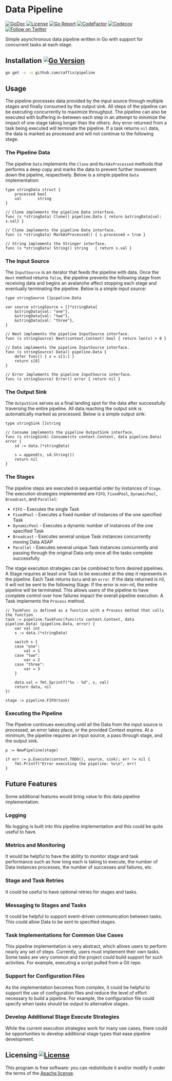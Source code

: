 # Data Pipeline

[![GoDoc](https://img.shields.io/static/v1?label=godoc&message=reference&color=blue)](https://pkg.go.dev/github.com/caffix/pipeline?tab=overview)
[![License](https://img.shields.io/github/license/caffix/pipeline)](https://www.apache.org/licenses/LICENSE-2.0)
[![Go Report](https://goreportcard.com/badge/github.com/caffix/pipeline)](https://goreportcard.com/report/github.com/caffix/pipeline)
[![CodeFactor](https://www.codefactor.io/repository/github/caffix/pipeline/badge)](https://www.codefactor.io/repository/github/caffix/pipeline)
[![Codecov](https://codecov.io/gh/caffix/pipeline/branch/master/graph/badge.svg)](https://codecov.io/gh/caffix/pipeline)
[![Follow on Twitter](https://img.shields.io/twitter/follow/jeff_foley.svg?logo=twitter)](https://twitter.com/jeff_foley)

Simple asynchronous data pipeline written in Go with support for concurrent tasks at each stage.

## Installation [![Go Version](https://img.shields.io/github/go-mod/go-version/caffix/pipeline)](https://golang.org/dl/)

```bash
go get -v -u github.com/caffix/pipeline
```

## Usage

The pipeline processes data provided by the input source through multiple stages and finally consumed by the output sink. All steps of the pipeline can be executing concurrently to maximize throughput. The pipeline can also be executed with buffering in-between each step in an attempt to minimize the impact of one stage taking longer than the others. Any error returned from a task being executed will terminate the pipeline. If a task returns `nil` data, the data is marked as processed and will not continue to the following stage.

### The Pipeline Data

The pipeline `Data` implements the `Clone` and `MarkAsProcessed` methods that performs a deep copy and marks the data to prevent further movement down the pipeline, respectively. Below is a simple pipeline `Data` implementation:

```golang
type stringData struct {
	processed bool
	val       string
}

// Clone implements the pipeline Data interface.
func (s *stringData) Clone() pipeline.Data { return &stringData{val: s.val} }

// Clone implements the pipeline Data interface.
func (s *stringData) MarkAsProcessed() { s.processed = true }

// String implements the Stringer interface.
func (s *stringData) String() string   { return s.val }
```

### The Input Source

The `InputSource` is an iterator that feeds the pipeline with data. Once the `Next` method returns `false`, the pipeline prevents the following stage from receiving data and begins an avalanche affect stopping each stage and eventually terminating the pipeline. Below is a simple input source:

```golang
type stringSource []pipeline.Data

var source stringSource = []*stringData{
    &stringData{val: "one"},
    &stringData{val: "two"},
    &stringData{val: "three"},
}

// Next implements the pipeline InputSource interface.
func (s stringSource) Next(context.Context) bool { return len(s) > 0 }

// Data implements the pipeline InputSource interface.
func (s stringSource) Data() pipeline.Data {
    defer func() { s = s[1:] }
    return s[0]
}

// Error implements the pipeline InputSource interface.
func (s stringSource) Error() error { return nil }
```

### The Output Sink

The `OutputSink` serves as a final landing spot for the data after successfully traversing the entire pipeline. All data reaching the output sink is automatically marked as processed. Below is a simple output sink:

```golang
type stringSink []string

// Consume implements the pipeline OutputSink interface.
func (s stringSink) Consume(ctx context.Context, data pipeline.Data) error {
    sd := data.(*stringData)

    s = append(s, sd.String())
    return nil
}
```

### The Stages

The pipeline steps are executed in sequential order by instances of `Stage`. The execution strategies implemented are `FIFO`, `FixedPool`, `DynamicPool`, `Broadcast`, and `Parallel`:

* `FIFO` - Executes the single Task
* `FixedPool` - Executes a fixed number of instances of the one specified Task
* `DynamicPool` - Executes a dynamic number of instances of the one specified Task
* `Broadcast` - Executes several unique Task instances concurrently moving Data ASAP
* `Parallel` - Executes several unique Task instances concurrently and passing through the original Data only once all the tasks complete successfully

The stage execution strategies can be combined to form desired pipelines. A Stage requires at least one Task to be executed at the step it represents in the pipeline. Each Task returns `Data` and an `error`. If the data returned is nil, it will not be sent to the following Stage. If the error is non-nil, the entire pipeline will be terminated. This allows users of the pipeline to have complete control over how failures impact the overall pipeline execution. A Task implements the `Process` method.

```golang
// TaskFunc is defined as a function with a Process method that calls the function
task := pipeline.TaskFunc(func(ctx context.Context, data pipeline.Data) (pipeline.Data, error) {
    var val int
    s := data.(*stringData)

	switch s {
    case "one":
        val = 1
    case "two":
        var = 2
    case "three":
        var = 3
    }

    data.val = fmt.Sprintf("%s - %d", s, val)
	return data, nil
})

stage := pipeline.FIFO(task)
```

### Executing the Pipeline

The Pipeline continues executing until all the Data from the input source is processed, an error takes place, or the provided Context expires. At a minimum, the pipeline requires an input source, a pass through stage, and the output sink.

```golang
p := NewPipeline(stage)

if err := p.Execute(context.TODO(), source, sink); err != nil {
    fmt.Printf("Error executing the pipeline: %v\n", err)
}
```

## Future Features

Some additional features would bring value to this data pipeline implementation.

### Logging

No logging is built into this pipeline implementation and this could be quite useful to have.

### Metrics and Monitoring

It would be helpful to have the ability to monitor stage and task performance such as how long each is taking to execute, the number of Data instances processes, the number of successes and failures, etc.

### Stage and Task Retries

It could be useful to have optional retries for stages and tasks.

### Messaging to Stages and Tasks

It could be helpful to support event-driven communication between tasks. This could allow Data to be sent to specified stages.

### Task Implementations for Common Use Cases

This pipeline implementation is very abstract, which allows users to perform nearly any set of steps. Currently, users must implement their own tasks. Some tasks are very common and the project could build support for such activities. For example, executing a script pulled from a Git repo.

### Support for Configuration Files

As the implementation becomes from complex, it could be helpful to support the use of configuration files and reduce the level of effort necessary to build a pipeline. For example, the configuration file could specify when tasks should be output to alternative stages.

### Develop Additional Stage Execute Strategies

While the current execution strategies work for many use cases, there could be opportunities to develop additional stage types that ease pipeline development.

## Licensing [![License](https://img.shields.io/github/license/caffix/pipeline)](https://www.apache.org/licenses/LICENSE-2.0)

This program is free software: you can redistribute it and/or modify it under the terms of the [Apache license](LICENSE).
